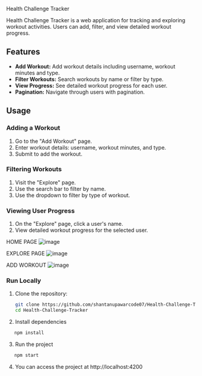 Health Challenge Tracker

Health Challenge Tracker is a web application for tracking and exploring workout activities. Users can add, filter, and view detailed workout progress.

## Features

- **Add Workout:** Add workout details including username, workout minutes and type.
- **Filter Workouts:** Search workouts by name or filter by type.
- **View Progress:** See detailed workout progress for each user.
- **Pagination:** Navigate through users with pagination.

## Usage

### Adding a Workout 

1. Go to the "Add Workout" page.
2. Enter workout details: username, workout minutes, and type.
3. Submit to add the workout.

### Filtering Workouts 

1. Visit the "Explore" page.
2. Use the search bar to filter by name.
3. Use the dropdown to filter by type of workout.

### Viewing User Progress 

1. On the "Explore" page, click a user's name.
2. View detailed workout progress for the selected user.

HOME PAGE
![image](https://health-challenge-tracker-angular.vercel.app/)

EXPLORE PAGE
![image](https://health-challenge-tracker-angular.vercel.app/explore)

ADD WORKOUT
![image](https://health-challenge-tracker-angular.vercel.app/add-workout)




### Run Locally

1. Clone the repository:

   ```bash
   git clone https://github.com/shantanupawarcode07/Health-Challenge-Tracker
   cd Health-Challenge-Tracker
   ```

2. Install dependencies

```bash
   npm install
```

3. Run the project

```bash
   npm start
```

4. You can access the project at http://localhost:4200

